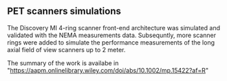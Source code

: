 ## PET scanners simulations
The Discovery MI 4-ring scanner front-end architecture was simulated and validated with the NEMA measurements data. Subsequntly, more scanner rings were added to simulate the performance measurements of the long axial field of view scanners up to 2 meter. 

The summary of the work is availabe in "https://aapm.onlinelibrary.wiley.com/doi/abs/10.1002/mp.15422?af=R"
